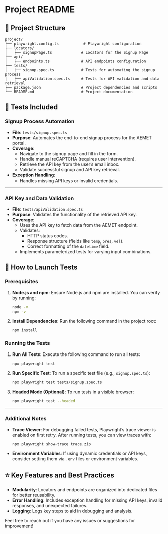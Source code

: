 # Project README

## 📂 Project Structure

```
project/
├── playwright.config.ts           # Playwright configuration
├── locators/
│   ├── signupPage.ts             # Locators for the Signup Page
├── api/
│   ├── endpoints.ts              # API endpoints configuration
├── tests/
│   ├── signup.spec.ts            # Tests for automating the signup process
│   ├── apiValidation.spec.ts     # Tests for API validation and data retrieval
├── package.json                  # Project dependencies and scripts
└── README.md                     # Project documentation
```

## 🧪 Tests Included

### **Signup Process Automation**
- **File**: `tests/signup.spec.ts`
- **Purpose**: Automates the end-to-end signup process for the AEMET portal.
- **Coverage**:
  - Navigate to the signup page and fill in the form.
  - Handle manual reCAPTCHA (requires user intervention).
  - Retrieve the API key from the user’s email inbox.
  - Validate successful signup and API key retrieval.
- **Exception Handling**:
  - Handles missing API keys or invalid credentials.

---

### **API Key and Data Validation**
- **File**: `tests/apiValidation.spec.ts`
- **Purpose**: Validates the functionality of the retrieved API key.
- **Coverage**:
  - Uses the API key to fetch data from the AEMET endpoint.
  - Validates:
    - HTTP status codes.
    - Response structure (fields like `temp`, `pres`, `vel`).
    - Correct formatting of the `datetime` field.
  - Implements parameterized tests for varying input combinations.

## 🚀 How to Launch Tests

### **Prerequisites**
1. **Node.js and npm**:
   Ensure Node.js and npm are installed. You can verify by running:
   ```bash
   node -v
   npm -v
   ```

2. **Install Dependencies**:
   Run the following command in the project root:
   ```bash
   npm install
   ```

### **Running the Tests**
1. **Run All Tests**:
   Execute the following command to run all tests:
   ```bash
   npx playwright test
   ```

2. **Run Specific Test**:
   To run a specific test file (e.g., `signup.spec.ts`):
   ```bash
   npx playwright test tests/signup.spec.ts
   ```

3. **Headed Mode (Optional)**:
   To run tests in a visible browser:
   ```bash
   npx playwright test --headed
   ```

---

### **Additional Notes**
- **Trace Viewer**:
  For debugging failed tests, Playwright’s trace viewer is enabled on first retry. After running tests, you can view traces with:
  ```bash
  npx playwright show-trace trace.zip
  ```

- **Environment Variables**:
  If using dynamic credentials or API keys, consider setting them via `.env` files or environment variables.

## ⭐ Key Features and Best Practices

- **Modularity**: Locators and endpoints are organized into dedicated files for better reusability.
- **Error Handling**: Includes exception handling for missing API keys, invalid responses, and unexpected failures.
- **Logging**: Logs key steps to aid in debugging and analysis.

Feel free to reach out if you have any issues or suggestions for improvement!
